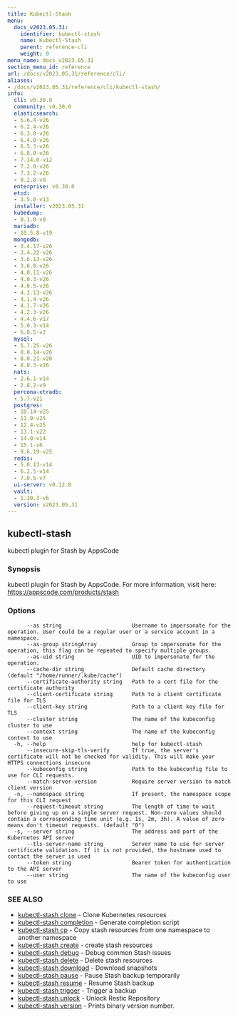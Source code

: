 ```yaml
---
title: Kubectl-Stash
menu:
  docs_v2023.05.31:
    identifier: kubectl-stash
    name: Kubectl-Stash
    parent: reference-cli
    weight: 0
menu_name: docs_v2023.05.31
section_menu_id: reference
url: /docs/v2023.05.31/reference/cli/
aliases:
- /docs/v2023.05.31/reference/cli/kubectl-stash/
info:
  cli: v0.30.0
  community: v0.30.0
  elasticsearch:
  - 5.6.4-v26
  - 6.2.4-v26
  - 6.3.0-v26
  - 6.4.0-v26
  - 6.5.3-v26
  - 6.8.0-v26
  - 7.14.0-v12
  - 7.2.0-v26
  - 7.3.2-v26
  - 8.2.0-v9
  enterprise: v0.30.0
  etcd:
  - 3.5.0-v13
  installer: v2023.05.31
  kubedump:
  - 0.1.0-v9
  mariadb:
  - 10.5.8-v19
  mongodb:
  - 3.4.17-v26
  - 3.4.22-v26
  - 3.6.13-v26
  - 3.6.8-v26
  - 4.0.11-v26
  - 4.0.3-v26
  - 4.0.5-v26
  - 4.1.13-v26
  - 4.1.4-v26
  - 4.1.7-v26
  - 4.2.3-v26
  - 4.4.6-v17
  - 5.0.3-v14
  - 6.0.5-v2
  mysql:
  - 5.7.25-v26
  - 8.0.14-v26
  - 8.0.21-v20
  - 8.0.3-v26
  nats:
  - 2.6.1-v14
  - 2.8.2-v9
  percona-xtradb:
  - 5.7-v21
  postgres:
  - 10.14-v25
  - 11.9-v25
  - 12.4-v25
  - 13.1-v22
  - 14.0-v14
  - 15.1-v6
  - 9.6.19-v25
  redis:
  - 5.0.13-v14
  - 6.2.5-v14
  - 7.0.5-v7
  ui-server: v0.12.0
  vault:
  - 1.10.3-v6
  version: v2023.05.31
---
```


## kubectl-stash

kubectl plugin for Stash by AppsCode

### Synopsis

kubectl plugin for Stash by AppsCode. For more information, visit here: https://appscode.com/products/stash

### Options

```
      --as string                      Username to impersonate for the operation. User could be a regular user or a service account in a namespace.
      --as-group stringArray           Group to impersonate for the operation, this flag can be repeated to specify multiple groups.
      --as-uid string                  UID to impersonate for the operation.
      --cache-dir string               Default cache directory (default "/home/runner/.kube/cache")
      --certificate-authority string   Path to a cert file for the certificate authority
      --client-certificate string      Path to a client certificate file for TLS
      --client-key string              Path to a client key file for TLS
      --cluster string                 The name of the kubeconfig cluster to use
      --context string                 The name of the kubeconfig context to use
  -h, --help                           help for kubectl-stash
      --insecure-skip-tls-verify       If true, the server's certificate will not be checked for validity. This will make your HTTPS connections insecure
      --kubeconfig string              Path to the kubeconfig file to use for CLI requests.
      --match-server-version           Require server version to match client version
  -n, --namespace string               If present, the namespace scope for this CLI request
      --request-timeout string         The length of time to wait before giving up on a single server request. Non-zero values should contain a corresponding time unit (e.g. 1s, 2m, 3h). A value of zero means don't timeout requests. (default "0")
  -s, --server string                  The address and port of the Kubernetes API server
      --tls-server-name string         Server name to use for server certificate validation. If it is not provided, the hostname used to contact the server is used
      --token string                   Bearer token for authentication to the API server
      --user string                    The name of the kubeconfig user to use
```

### SEE ALSO

* [kubectl-stash clone](/docs/v2023.05.31/reference/cli/kubectl-stash_clone)	 - Clone Kubernetes resources
* [kubectl-stash completion](/docs/v2023.05.31/reference/cli/kubectl-stash_completion)	 - Generate completion script
* [kubectl-stash cp](/docs/v2023.05.31/reference/cli/kubectl-stash_cp)	 - Copy stash resources from one namespace to another namespace
* [kubectl-stash create](/docs/v2023.05.31/reference/cli/kubectl-stash_create)	 - create stash resources
* [kubectl-stash debug](/docs/v2023.05.31/reference/cli/kubectl-stash_debug)	 - Debug common Stash issues
* [kubectl-stash delete](/docs/v2023.05.31/reference/cli/kubectl-stash_delete)	 - Delete stash resources
* [kubectl-stash download](/docs/v2023.05.31/reference/cli/kubectl-stash_download)	 - Download snapshots
* [kubectl-stash pause](/docs/v2023.05.31/reference/cli/kubectl-stash_pause)	 - Pause Stash backup temporarily
* [kubectl-stash resume](/docs/v2023.05.31/reference/cli/kubectl-stash_resume)	 - Resume Stash backup
* [kubectl-stash trigger](/docs/v2023.05.31/reference/cli/kubectl-stash_trigger)	 - Trigger a backup
* [kubectl-stash unlock](/docs/v2023.05.31/reference/cli/kubectl-stash_unlock)	 - Unlock Restic Repository
* [kubectl-stash version](/docs/v2023.05.31/reference/cli/kubectl-stash_version)	 - Prints binary version number.

